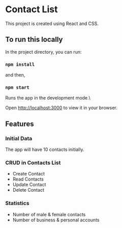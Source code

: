 # Contact List

This project is created using React and CSS.

## To run this locally

In the project directory, you can run:

### `npm install`

and then,

### `npm start`

Runs the app in the development mode.\

Open [http://localhost:3000](http://localhost:3000) to view it in your browser.

## Features

### Initial Data

The app will have 10 contacts initially.

### CRUD in Contacts List

- Create Contact
- Read Contacts
- Update Contact
- Delete Contact

### Statistics

- Number of male & female contacts
- Number of business & personal accounts
